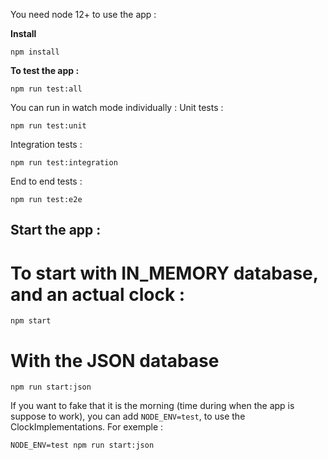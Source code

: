 You need node 12+ to use the app :

**Install**

```
npm install
```

**To test the app :**

```
npm run test:all
```

You can run in watch mode individually :
Unit tests :

```
npm run test:unit
```

Integration tests :

```
npm run test:integration
```

End to end tests :

```
npm run test:e2e
```

## Start the app :

# To start with IN_MEMORY database, and an actual clock :

```
npm start
```

# With the JSON database

```
npm run start:json
```

If you want to fake that it is the morning (time during when the app is suppose to work), you can add `NODE_ENV=test`, to use the ClockImplementations. For exemple :

```
NODE_ENV=test npm run start:json
```
